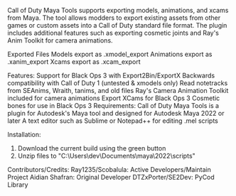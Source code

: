 Call of Duty Maya Tools supports exporting models, animations, and xcams from Maya. The tool allows modders to export existing assets from other games or custom assets into a Call of Duty standard file format. The plugin includes additional features such as exporting cosmetic joints and Ray's Anim Toolkit for camera animations.

Exported Files
Models export as .xmodel_export
Animations export as .xanim_export
Xcams export as .xcam_export

Features:
Support for Black Ops 3 with Export2Bin/ExportX
Backwards compatibility with Call of Duty 1 (untested & xmodels only)
Read notetracks from SEAnims, Wraith, tanims, and old files
Ray's Camera Animation Toolkit included for camera animations
Export XCams for Black Ops 3
Cosmetic bones for use in Black Ops 3
Requirements:
Call of Duty Maya Tools is a plugin for Autodesk's Maya tool and designed for Autodesk Maya 2022 or later
A text editor such as Sublime or Notepad++ for editing .mel scripts

Installation:

1. Download the current build using the green button
2. Unzip files to "C:\Users\dev\Documents\maya\2022\scripts"

Contributors/Credits:
Ray1235/Scobalula: Active Developers/Maintain Project
Aidian Shafran: Original Developer
DTZxPorter/SE2Dev: PyCod Library